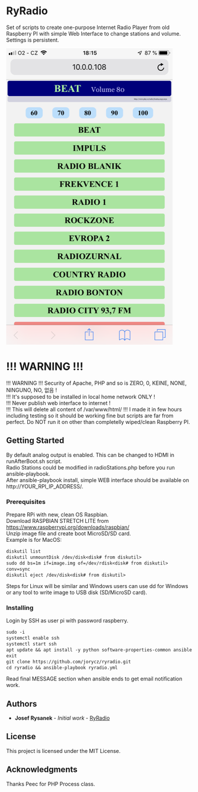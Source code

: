 # RyRadio

Set of scripts to create one-purpose Internet Radio Player from old Raspberry PI with simple Web Interface to change stations and volume. Settings is persistent.

![Web Interface Preview](http://raw.githubusercontent.com/jorycz/ryradio/master/preview/web.png)

# !!! WARNING !!!

!!! WARNING !!! Security of Apache, PHP and so is ZERO, 0, KEINE, NONE, NINGUNO, NO, 없음 !  
!!! It's supposed to be installed in local home network ONLY !  
!!! Never publish web interface to internet !  
!!! This will delete all content of /var/www/html/ !!!
I made it in few hours including testing so it should be working fine but scripts are far from perfect. Do NOT run it on other than completelly wiped/clean Raspberry PI.

## Getting Started

By default analog output is enabled. This can be changed to HDMI in runAfterBoot.sh script.  
Radio Stations could be modified in radioStations.php before you run ansible-playbook.  
After ansible-playbook install, simple WEB interface should be available on http://YOUR_RPI_IP_ADDRESS/.

### Prerequisites

Prepare RPi with new, clean OS Raspbian.  
Download RASPBIAN STRETCH LITE from https://www.raspberrypi.org/downloads/raspbian/  
Unzip image file and create boot MicroSD/SD card.  
Example is for MacOS:

```
diskutil list
diskutil unmountDisk /dev/disk<disk# from diskutil>
sudo dd bs=1m if=image.img of=/dev/rdisk<disk# from diskutil> conv=sync
diskutil eject /dev/disk<disk# from diskutil>
```

Steps for Linux will be similar and Windows users can use dd for Windows or any tool to write image to USB disk (SD/MicroSD card).

### Installing

Login by SSH as user pi with password raspberry.

```
sudo -i
systemctl enable ssh
systemctl start ssh
apt update && apt install -y python software-properties-common ansible
exit
git clone https://github.com/jorycz/ryradio.git
cd ryradio && ansible-playbook ryradio.yml
```

Read final MESSAGE section when ansible ends to get email notification work.

## Authors

* **Josef Rysanek** - *Initial work* - [RyRadio]()

## License

This project is licensed under the MIT License.

## Acknowledgments

Thanks Peec for PHP Process class.


